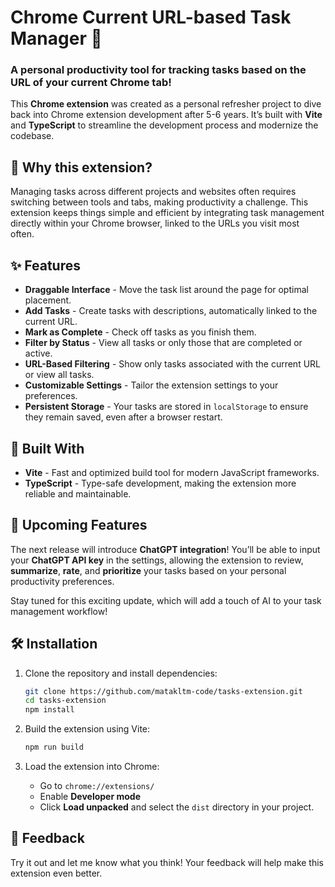<!-- ```markdown -->
# Chrome Current URL-based Task Manager 🚀

### A personal productivity tool for tracking tasks based on the URL of your current Chrome tab!

This **Chrome extension** was created as a personal refresher project to dive back into Chrome extension development after 5-6 years. It’s built with **Vite** and **TypeScript** to streamline the development process and modernize the codebase.

## 🌟 Why this extension?
Managing tasks across different projects and websites often requires switching between tools and tabs, making productivity a challenge. This extension keeps things simple and efficient by integrating task management directly within your Chrome browser, linked to the URLs you visit most often.

## ✨ Features

- **Draggable Interface** - Move the task list around the page for optimal placement.
- **Add Tasks** - Create tasks with descriptions, automatically linked to the current URL.
- **Mark as Complete** - Check off tasks as you finish them.
- **Filter by Status** - View all tasks or only those that are completed or active.
- **URL-Based Filtering** - Show only tasks associated with the current URL or view all tasks.
- **Customizable Settings** - Tailor the extension settings to your preferences.
- **Persistent Storage** - Your tasks are stored in `localStorage` to ensure they remain saved, even after a browser restart.

## 🚀 Built With

- **Vite** - Fast and optimized build tool for modern JavaScript frameworks.
- **TypeScript** - Type-safe development, making the extension more reliable and maintainable.

## 🔮 Upcoming Features

The next release will introduce **ChatGPT integration**! You’ll be able to input your **ChatGPT API key** in the settings, allowing the extension to review, **summarize**, **rate**, and **prioritize** your tasks based on your personal productivity preferences.

Stay tuned for this exciting update, which will add a touch of AI to your task management workflow!

## 🛠️ Installation

1. Clone the repository and install dependencies:
   ```bash
   git clone https://github.com/matakltm-code/tasks-extension.git
   cd tasks-extension
   npm install
   ```

2. Build the extension using Vite:
   ```bash
   npm run build
   ```

3. Load the extension into Chrome:
   - Go to `chrome://extensions/`
   - Enable **Developer mode**
   - Click **Load unpacked** and select the `dist` directory in your project.

## 💬 Feedback
Try it out and let me know what you think! Your feedback will help make this extension even better.